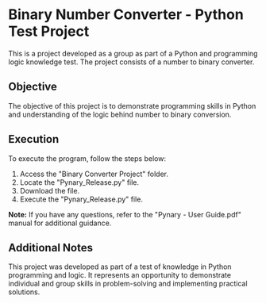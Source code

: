 # Binary Number Converter - Python Test Project

This is a project developed as a group as part of a Python and programming logic knowledge test. The project consists of a number to binary converter.

## Objective

The objective of this project is to demonstrate programming skills in Python and understanding of the logic behind number to binary conversion.

## Execution

To execute the program, follow the steps below:

1. Access the "Binary Converter Project" folder.
2. Locate the "Pynary_Release.py" file.
3. Download the file.
4. Execute the "Pynary_Release.py" file.

**Note:** If you have any questions, refer to the "Pynary - User Guide.pdf" manual for additional guidance.

## Additional Notes

This project was developed as part of a test of knowledge in Python programming and logic. It represents an opportunity to demonstrate individual and group skills in problem-solving and implementing practical solutions.


